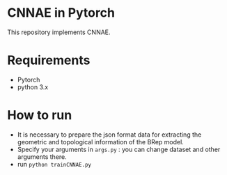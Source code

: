 # CNNAE in Pytorch
This repository implements CNNAE. 

# Requirements

* Pytorch 
* python 3.x

# How to run
* It is necessary to prepare  the json format data for extracting the geometric and topological information of the BRep model.
* Specify your arguments in `args.py` : you can change dataset and other arguments there.
* run `python trainCNNAE.py`
